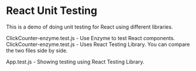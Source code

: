 # React Unit Testing
This is a demo of doing unit testing for React using different libraries.  

ClickCounter-enzyme.test.js - Use Enzyme to test React components. 
ClickCounter-enzyme.test.js - Uses React Testing Library.  You can compare the two files side by side.

App.test.js - Showing testing using React Testing Library.

